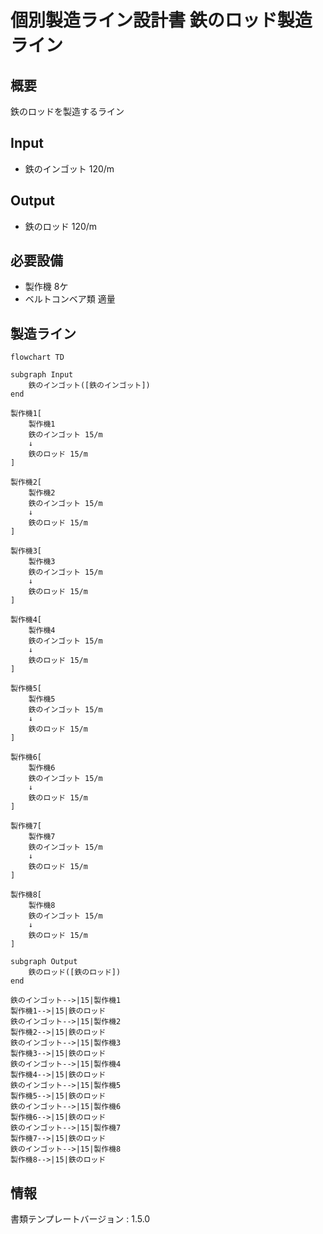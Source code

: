 # 個別製造ライン設計書 鉄のロッド製造ライン

## 概要
鉄のロッドを製造するライン

## Input
- 鉄のインゴット 120/m

## Output
- 鉄のロッド 120/m

## 必要設備
- 製作機 8ケ
- ベルトコンベア類 適量


## 製造ライン
```mermaid
flowchart TD

subgraph Input
    鉄のインゴット([鉄のインゴット])
end

製作機1[
    製作機1
    鉄のインゴット 15/m
    ↓
    鉄のロッド 15/m
]

製作機2[
    製作機2
    鉄のインゴット 15/m
    ↓
    鉄のロッド 15/m
]

製作機3[
    製作機3
    鉄のインゴット 15/m
    ↓
    鉄のロッド 15/m
]

製作機4[
    製作機4
    鉄のインゴット 15/m
    ↓
    鉄のロッド 15/m
]

製作機5[
    製作機5
    鉄のインゴット 15/m
    ↓
    鉄のロッド 15/m
]

製作機6[
    製作機6
    鉄のインゴット 15/m
    ↓
    鉄のロッド 15/m
]

製作機7[
    製作機7
    鉄のインゴット 15/m
    ↓
    鉄のロッド 15/m
]

製作機8[
    製作機8
    鉄のインゴット 15/m
    ↓
    鉄のロッド 15/m
]

subgraph Output
    鉄のロッド([鉄のロッド])
end

鉄のインゴット-->|15|製作機1
製作機1-->|15|鉄のロッド
鉄のインゴット-->|15|製作機2
製作機2-->|15|鉄のロッド
鉄のインゴット-->|15|製作機3
製作機3-->|15|鉄のロッド
鉄のインゴット-->|15|製作機4
製作機4-->|15|鉄のロッド
鉄のインゴット-->|15|製作機5
製作機5-->|15|鉄のロッド
鉄のインゴット-->|15|製作機6
製作機6-->|15|鉄のロッド
鉄のインゴット-->|15|製作機7
製作機7-->|15|鉄のロッド
鉄のインゴット-->|15|製作機8
製作機8-->|15|鉄のロッド
```



## 情報
書類テンプレートバージョン : 1.5.0
